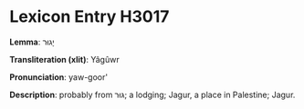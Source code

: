 # Lexicon Entry H3017

**Lemma**: יָגוּר

**Transliteration (xlit)**: Yâgûwr

**Pronunciation**: yaw-goor'

**Description**:
probably from גּוּר; a lodging; Jagur, a place in Palestine; Jagur.
